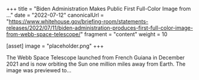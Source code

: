 +++
title = "Biden Administration Makes Public First Full-Color Image from ..."
date = "2022-07-12"
canonicalUrl = "https://www.whitehouse.gov/briefing-room/statements-releases/2022/07/11/biden-administration-produces-first-full-color-image-from-webb-space-telescope/"
fragment = "content"
weight = 10

[asset]
    image = "placeholder.png"
+++

The Webb Space Telescope launched from French Guiana in December 2021 and 
is now orbiting the Sun one million miles away from Earth. The image was 
previewed to...

